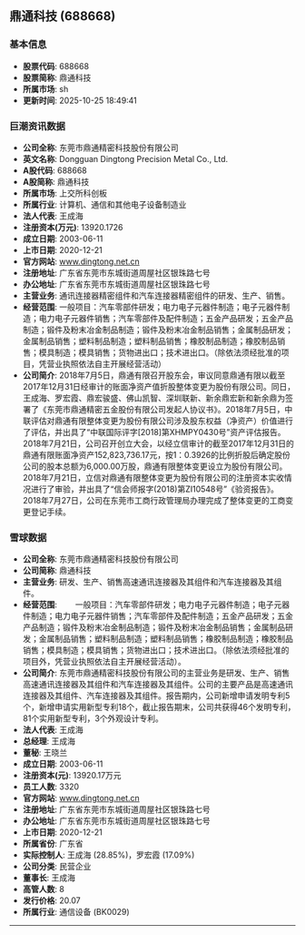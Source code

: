 ## 鼎通科技 (688668)

### 基本信息

- **股票代码**: 688668
- **股票简称**: 鼎通科技
- **所属市场**: sh
- **更新时间**: 2025-10-25 18:49:41

### 巨潮资讯数据

- **公司全称**: 东莞市鼎通精密科技股份有限公司
- **英文名称**: Dongguan Dingtong Precision Metal Co., Ltd.
- **A股代码**: 688668
- **A股简称**: 鼎通科技
- **所属市场**: 上交所科创板
- **所属行业**: 计算机、通信和其他电子设备制造业
- **法人代表**: 王成海
- **注册资本(万元)**: 13920.1726
- **成立日期**: 2003-06-11
- **上市日期**: 2020-12-21
- **官方网站**: www.dingtong.net.cn
- **注册地址**: 广东省东莞市东城街道周屋社区银珠路七号
- **办公地址**: 广东省东莞市东城街道周屋社区银珠路七号
- **主营业务**: 通讯连接器精密组件和汽车连接器精密组件的研发、生产、销售。
- **经营范围**: 一般项目：汽车零部件研发；电力电子元器件制造；电子元器件制造；电力电子元器件销售；汽车零部件及配件制造；五金产品研发；五金产品制造；锻件及粉末冶金制品制造；锻件及粉末冶金制品销售；金属制品研发；金属制品销售；塑料制品制造；塑料制品销售；橡胶制品制造；橡胶制品销售；模具制造；模具销售；货物进出口；技术进出口。（除依法须经批准的项目，凭营业执照依法自主开展经营活动）
- **公司简介**: 2018年7月5日，鼎通有限召开股东会，审议同意鼎通有限以截至2017年12月31日经审计的账面净资产值折股整体变更为股份有限公司。同日，王成海、罗宏霞、鼎宏骏盛、佛山凯智、深圳联新、新余鼎宏新和新余鼎为签署了《东莞市鼎通精密五金股份有限公司发起人协议书》。2018年7月5日，中联评估对鼎通有限整体变更为股份有限公司涉及股东权益（净资产）价值进行了评估，并出具了“中联国际评字[2018]第XHMPY0430号”资产评估报告。2018年7月21日，公司召开创立大会，以经立信审计的截至2017年12月31日的鼎通有限账面净资产152,823,736.17元，按1：0.3926的比例折股后确定股份公司的股本总额为6,000.00万股，鼎通有限整体变更设立为股份有限公司。2018年7月21日，立信对鼎通有限整体变更为股份有限公司的注册资本实收情况进行了审验，并出具了“信会师报字(2018)第ZI10548号”《验资报告》。2018年7月27日，公司在东莞市工商行政管理局办理完成了整体变更的工商变更登记手续。

### 雪球数据

- **公司全称**: 东莞市鼎通精密科技股份有限公司
- **公司简称**: 鼎通科技
- **主营业务**: 研发、生产、销售高速通讯连接器及其组件和汽车连接器及其组件。
- **经营范围**: 　　一般项目：汽车零部件研发；电力电子元器件制造；电子元器件制造；电力电子元器件销售；汽车零部件及配件制造；五金产品研发；五金产品制造；锻件及粉末冶金制品制造；锻件及粉末冶金制品销售；金属制品研发；金属制品销售；塑料制品制造；塑料制品销售；橡胶制品制造；橡胶制品销售；模具制造；模具销售；货物进出口；技术进出口。（除依法须经批准的项目外，凭营业执照依法自主开展经营活动）。
- **公司简介**: 东莞市鼎通精密科技股份有限公司的主营业务是研发、生产、销售高速通讯连接器及其组件和汽车连接器及其组件。公司的主要产品是高速通讯连接器及其组件、汽车连接器及其组件。报告期内，公司新增申请发明专利5个，新增申请实用新型专利18个，截止报告期末，公司共获得46个发明专利，81个实用新型专利，3个外观设计专利。
- **法人代表**: 王成海
- **总经理**: 王成海
- **董秘**: 王晓兰
- **成立日期**: 2003-06-11
- **注册资本(元)**: 13920.17万元
- **员工人数**: 3320
- **官方网站**: www.dingtong.net.cn
- **注册地址**: 广东省东莞市东城街道周屋社区银珠路七号
- **办公地址**: 广东省东莞市东城街道周屋社区银珠路七号
- **上市日期**: 2020-12-21
- **所属省份**: 广东省
- **实际控制人**: 王成海 (28.85%)，罗宏霞 (17.09%)
- **公司分类**: 民营企业
- **董事长**: 王成海
- **高管人数**: 8
- **发行价格**: 20.07
- **所属行业**: 通信设备 (BK0029)

---